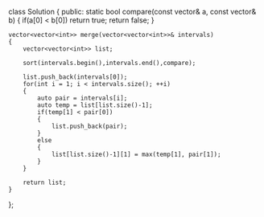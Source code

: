 class Solution {
public:
    static bool compare(const vector<int>& a, const vector<int>& b)
    {
        if(a[0] < b[0])
            return true;
        return false;
    }
    
    vector<vector<int>> merge(vector<vector<int>>& intervals) 
    {      
        vector<vector<int>> list;
        
        sort(intervals.begin(),intervals.end(),compare);
        
        list.push_back(intervals[0]);        
        for(int i = 1; i < intervals.size(); ++i)
        {
            auto pair = intervals[i];
            auto temp = list[list.size()-1];
            if(temp[1] < pair[0])
            {
                list.push_back(pair);
            }
            else
            {
                list[list.size()-1][1] = max(temp[1], pair[1]);
            }
        }
        
        return list;
    }
};
